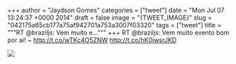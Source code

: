 
+++
author = "Jaydson Gomes"
categories = ["tweet"]
date = "Mon Jul 07 13:24:37 +0000 2014"
draft = false
image = "{TWEET_IMAGE}"
slug = "042175a65cb177a75af942701a753a3007f03320"
tags = ["tweet"]
title = """RT @braziljs: Vem muito e..."""
+++
RT @braziljs: Vem muito evento bom por aí! ~ http://t.co/wTKc4O5ZNW http://t.co/hK0jwsrJKD

![](/images/tweet-media/486138721142837248-Br8YVAWCMAApgoM.png)